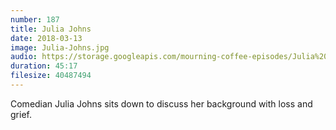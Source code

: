 ```yaml
---
number: 187
title: Julia Johns
date: 2018-03-13
image: Julia-Johns.jpg
audio: https://storage.googleapis.com/mourning-coffee-episodes/Julia%20Johns%20Release.mp3
duration: 45:17
filesize: 40487494
---
```


Comedian Julia Johns sits down to discuss her background with loss and grief.
